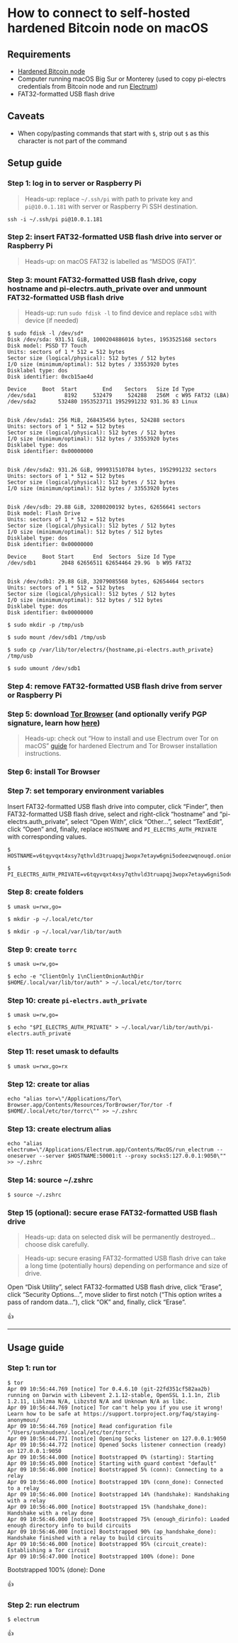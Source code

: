 <!--
Title: How to connect to self-hosted hardened Bitcoin node on macOS
Description: Learn how to connect to self-hosted hardened Bitcoin node on macOS.
Author: Sun Knudsen <https://github.com/sunknudsen>
Contributors: Sun Knudsen <https://github.com/sunknudsen>
Reviewers:
Publication date: 2022-04-08T12:47:18.266Z
Listed: true
-->

# How to connect to self-hosted hardened Bitcoin node on macOS

## Requirements

- [Hardened Bitcoin node](../../README.md)
- Computer running macOS Big Sur or Monterey (used to copy pi-electrs credentials from Bitcoin node and run [Electrum](https://electrum.org/#home))
- FAT32-formatted USB flash drive

## Caveats

- When copy/pasting commands that start with `$`, strip out `$` as this character is not part of the command

## Setup guide

### Step 1: log in to server or Raspberry Pi

> Heads-up: replace `~/.ssh/pi` with path to private key and `pi@10.0.1.181` with server or Raspberry Pi SSH destination.

```shell
ssh -i ~/.ssh/pi pi@10.0.1.181
```

### Step 2: insert FAT32-formatted USB flash drive into server or Raspberry Pi

> Heads-up: on macOS FAT32 is labelled as “MSDOS (FAT)”.

### Step 3: mount FAT32-formatted USB flash drive, copy hostname and pi-electrs.auth_private over and unmount FAT32-formatted USB flash drive

> Heads-up: run `sudo fdisk -l` to find device and replace `sdb1` with device (if needed)

```console
$ sudo fdisk -l /dev/sd*
Disk /dev/sda: 931.51 GiB, 1000204886016 bytes, 1953525168 sectors
Disk model: PSSD T7 Touch
Units: sectors of 1 * 512 = 512 bytes
Sector size (logical/physical): 512 bytes / 512 bytes
I/O size (minimum/optimal): 512 bytes / 33553920 bytes
Disklabel type: dos
Disk identifier: 0xcb15ae4d

Device     Boot  Start        End    Sectors   Size Id Type
/dev/sda1         8192     532479     524288   256M  c W95 FAT32 (LBA)
/dev/sda2       532480 1953523711 1952991232 931.3G 83 Linux


Disk /dev/sda1: 256 MiB, 268435456 bytes, 524288 sectors
Units: sectors of 1 * 512 = 512 bytes
Sector size (logical/physical): 512 bytes / 512 bytes
I/O size (minimum/optimal): 512 bytes / 33553920 bytes
Disklabel type: dos
Disk identifier: 0x00000000


Disk /dev/sda2: 931.26 GiB, 999931510784 bytes, 1952991232 sectors
Units: sectors of 1 * 512 = 512 bytes
Sector size (logical/physical): 512 bytes / 512 bytes
I/O size (minimum/optimal): 512 bytes / 33553920 bytes


Disk /dev/sdb: 29.88 GiB, 32080200192 bytes, 62656641 sectors
Disk model: Flash Drive
Units: sectors of 1 * 512 = 512 bytes
Sector size (logical/physical): 512 bytes / 512 bytes
I/O size (minimum/optimal): 512 bytes / 512 bytes
Disklabel type: dos
Disk identifier: 0x00000000

Device     Boot Start      End  Sectors  Size Id Type
/dev/sdb1        2048 62656511 62654464 29.9G  b W95 FAT32


Disk /dev/sdb1: 29.88 GiB, 32079085568 bytes, 62654464 sectors
Units: sectors of 1 * 512 = 512 bytes
Sector size (logical/physical): 512 bytes / 512 bytes
I/O size (minimum/optimal): 512 bytes / 512 bytes
Disklabel type: dos
Disk identifier: 0x00000000

$ sudo mkdir -p /tmp/usb

$ sudo mount /dev/sdb1 /tmp/usb

$ sudo cp /var/lib/tor/electrs/{hostname,pi-electrs.auth_private} /tmp/usb

$ sudo umount /dev/sdb1
```

### Step 4: remove FAT32-formatted USB flash drive from server or Raspberry Pi

### Step 5: download [Tor Browser](https://www.torproject.org/) (and optionally verify PGP signature, learn how [here](../../../how-to-verify-pgp-digital-signatures-using-gnupg-on-macos/README.md))

> Heads-up: check out “How to install and use Electrum over Tor on macOS” [guide](../../../how-to-install-and-use-electrum-over-tor-on-macos/README.md) for hardened Electrum and Tor Browser installation instructions.

### Step 6: install Tor Browser

### Step 7: set temporary environment variables

Insert FAT32-formatted USB flash drive into computer, click “Finder”, then FAT32-formatted USB flash drive, select and right-click “hostname” and “pi-electrs.auth_private”, select “Open With”, click “Other…”, select “TextEdit”, click “Open” and, finally, replace `HOSTNAME` and `PI_ELECTRS_AUTH_PRIVATE` with corresponding values.

```console
$ HOSTNAME=v6tqyvqxt4xsy7qthvld3truapqj3wopx7etayw6gni5odeezwqnouqd.onion

$ PI_ELECTRS_AUTH_PRIVATE=v6tqyvqxt4xsy7qthvld3truapqj3wopx7etayw6gni5odeezwqnouqd:descriptor:x25519:ZAELCI54J2B7MU7UW3SZBGZRB542RY6MQMMVF3PQ4TYLLG43WV2A
```

### Step 8: create folders

```console
$ umask u=rwx,go=

$ mkdir -p ~/.local/etc/tor

$ mkdir -p ~/.local/var/lib/tor/auth
```

### Step 9: create `torrc`

```console
$ umask u=rw,go=

$ echo -e "ClientOnly 1\nClientOnionAuthDir $HOME/.local/var/lib/tor/auth" > ~/.local/etc/tor/torrc
```

### Step 10: create `pi-electrs.auth_private`

```console
$ umask u=rw,go=

$ echo "$PI_ELECTRS_AUTH_PRIVATE" > ~/.local/var/lib/tor/auth/pi-electrs.auth_private
```

### Step 11: reset umask to defaults

```console
$ umask u=rwx,go=rx
```

### Step 12: create tor alias

```console
echo "alias tor=\"/Applications/Tor\ Browser.app/Contents/Resources/TorBrowser/Tor/tor -f $HOME/.local/etc/tor/torrc\"" >> ~/.zshrc
```

### Step 13: create electrum alias

```console
echo "alias electrum=\"/Applications/Electrum.app/Contents/MacOS/run_electrum --oneserver --server $HOSTNAME:50001:t --proxy socks5:127.0.0.1:9050\"" >> ~/.zshrc
```

### Step 14: source ~/.zshrc

```console
$ source ~/.zshrc
```

### Step 15 (optional): secure erase FAT32-formatted USB flash drive

> Heads-up: data on selected disk will be permanently destroyed… choose disk carefully.

> Heads-up: secure erasing FAT32-formatted USB flash drive can take a long time (potentially hours) depending on performance and size of drive.

Open “Disk Utility”, select FAT32-formatted USB flash drive, click “Erase”, click “Security Options…”, move slider to first notch (“This option writes a pass of random data…”), click “OK” and, finally, click “Erase”.

👍

---

## Usage guide

### Step 1: run tor

```console
$ tor
Apr 09 10:56:44.769 [notice] Tor 0.4.6.10 (git-22fd351cf582aa2b) running on Darwin with Libevent 2.1.12-stable, OpenSSL 1.1.1n, Zlib 1.2.11, Liblzma N/A, Libzstd N/A and Unknown N/A as libc.
Apr 09 10:56:44.769 [notice] Tor can't help you if you use it wrong! Learn how to be safe at https://support.torproject.org/faq/staying-anonymous/
Apr 09 10:56:44.769 [notice] Read configuration file "/Users/sunknudsen/.local/etc/tor/torrc".
Apr 09 10:56:44.771 [notice] Opening Socks listener on 127.0.0.1:9050
Apr 09 10:56:44.772 [notice] Opened Socks listener connection (ready) on 127.0.0.1:9050
Apr 09 10:56:44.000 [notice] Bootstrapped 0% (starting): Starting
Apr 09 10:56:45.000 [notice] Starting with guard context "default"
Apr 09 10:56:46.000 [notice] Bootstrapped 5% (conn): Connecting to a relay
Apr 09 10:56:46.000 [notice] Bootstrapped 10% (conn_done): Connected to a relay
Apr 09 10:56:46.000 [notice] Bootstrapped 14% (handshake): Handshaking with a relay
Apr 09 10:56:46.000 [notice] Bootstrapped 15% (handshake_done): Handshake with a relay done
Apr 09 10:56:46.000 [notice] Bootstrapped 75% (enough_dirinfo): Loaded enough directory info to build circuits
Apr 09 10:56:46.000 [notice] Bootstrapped 90% (ap_handshake_done): Handshake finished with a relay to build circuits
Apr 09 10:56:46.000 [notice] Bootstrapped 95% (circuit_create): Establishing a Tor circuit
Apr 09 10:56:47.000 [notice] Bootstrapped 100% (done): Done
```

Bootstrapped 100% (done): Done

👍

### Step 2: run electrum

```console
$ electrum
```

👍
